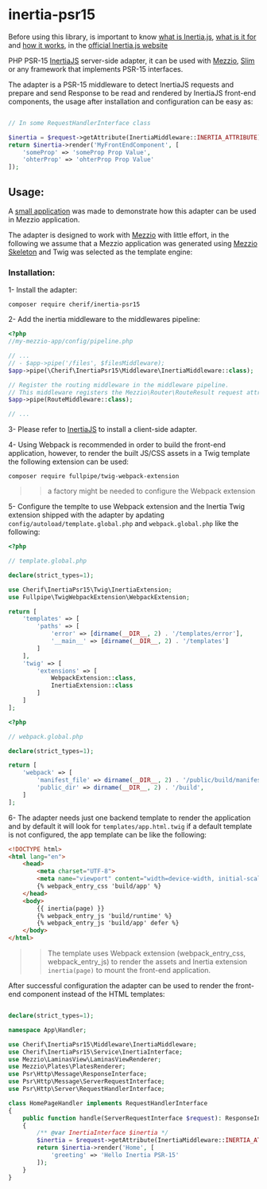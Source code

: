 # inertia-psr15

Before using this library, is important to know [what is Inertia.js](https://inertiajs.com/#top), [what is it for](https://inertiajs.com/who-is-it-for) and [how it works](https://inertiajs.com/how-it-works), in the [official Inertia.js website](https://inertiajs.com/)

PHP PSR-15 [InertiaJS](https://inertiajs.com/) server-side adapter, it can be used with [Mezzio](https://mezzio.dev/), [Slim](https://www.slimframework.com/) or any framework that implements PSR-15 interfaces.

The adapter is a PSR-15 middleware to detect InertiaJS requests and prepare and send Response to be read and rendered 
by InertiaJS front-end components, the usage after installation and configuration can be easy as: 

```php

// In some RequestHandlerInterface class

$inertia = $request->getAttribute(InertiaMiddleware::INERTIA_ATTRIBUTE);
return $inertia->render('MyFrontEndComponent', [
    'someProp' => 'someProp Prop Value',
    'ohterProp' => 'ohterProp Prop Value'
]);
```



## Usage:

A [small application](https://github.com/cherifGsoul/mezzio-inertia-demo) was made to demonstrate how this adapter can be used in Mezzio application.

The adapter is designed to work with [Mezzio](https://mezzio.dev/) with little effort, in the following we assume that 
a Mezzio application was generated using [Mezzio Skeleton](https://github.com/mezzio/mezzio-skeleton) and Twig
was selected as the template engine:

### Installation:

1- Install the adapter:

```shell
composer require cherif/inertia-psr15
```

2- Add the inertia middleware to the middlewares pipeline:

```php
<?php
//my-mezzio-app/config/pipeline.php

// ...
// - $app->pipe('/files', $filesMiddleware);
$app->pipe(\Cherif\InertiaPsr15\Middleware\InertiaMiddleware::class);

// Register the routing middleware in the middleware pipeline.
// This middleware registers the Mezzio\Router\RouteResult request attribute.
$app->pipe(RouteMiddleware::class);

// ...
```

3- Please refer to [InertiaJS](https://inertiajs.com/client-side-setup) to install a client-side adapter.

4- Using Webpack is recommended in order to build the front-end application, however, to render the built JS/CSS
assets in a Twig template the following extension can be used:

```shell
composer require fullpipe/twig-webpack-extension
```

>> a factory might be needed to configure the Webpack extension 

5- Configure the templte to use Webpack extension and the Inertia Twig extension shipped with the adapter
by apdating `config/autoload/template.global.php` and `webpack.global.php` like the following:

```php
<?php

// template.global.php

declare(strict_types=1);

use Cherif\InertiaPsr15\Twig\InertiaExtension;
use Fullpipe\TwigWebpackExtension\WebpackExtension;

return [
    'templates' => [
        'paths' => [
            'error' => [dirname(__DIR__, 2) . '/templates/error'],
            '__main__' => [dirname(__DIR__, 2) . '/templates']
        ]
    ],
    'twig' => [
        'extensions' => [
            WebpackExtension::class,
            InertiaExtension::class
        ]
    ]
];
```

```php
<?php

// webpack.global.php

declare(strict_types=1);

return [
    'webpack' => [
        'manifest_file' => dirname(__DIR__, 2) . '/public/build/manifest.json',
        'public_dir' => dirname(__DIR__, 2) . '/build',
    ]
];
```

6- The adapter needs just one backend template to render the application and by default it will look for 
`templates/app.html.twig` if a default template is not configured, the app template can be like the following:

```html
<!DOCTYPE html>
<html lang="en">
    <head>
        <meta charset="UTF-8">
        <meta name="viewport" content="width=device-width, initial-scale=1.0">
        {% webpack_entry_css 'build/app' %}
    </head>
    <body>
        {{ inertia(page) }}
        {% webpack_entry_js 'build/runtime' %}
        {% webpack_entry_js 'build/app' defer %}
    </body>
</html>
```
>> The template uses Webpack extension (webpack_entry_css, webpack_entry_js) to render the assets and Inertia extension 
> `inertia(page)` to mount the front-end application.


After successful configuration the adapter can be used to render the front-end component instead of the HTML templates:
```php

declare(strict_types=1);

namespace App\Handler;

use Cherif\InertiaPsr15\Middleware\InertiaMiddleware;
use Cherif\InertiaPsr15\Service\InertiaInterface;
use Mezzio\LaminasView\LaminasViewRenderer;
use Mezzio\Plates\PlatesRenderer;
use Psr\Http\Message\ResponseInterface;
use Psr\Http\Message\ServerRequestInterface;
use Psr\Http\Server\RequestHandlerInterface;

class HomePageHandler implements RequestHandlerInterface
{
    public function handle(ServerRequestInterface $request): ResponseInterface
    {
        /** @var InertiaInterface $inertia */
        $inertia = $request->getAttribute(InertiaMiddleware::INERTIA_ATTRIBUTE);
        return $inertia->render('Home', [
            'greeting' => 'Hello Inertia PSR-15'
        ]);
    }
}

```
